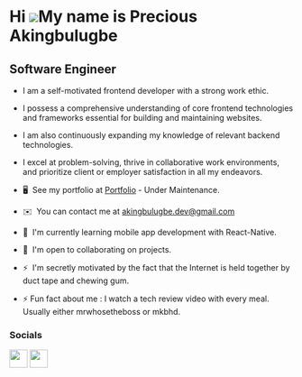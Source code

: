 Hi ![](https://user-images.githubusercontent.com/18350557/176309783-0785949b-9127-417c-8b55-ab5a4333674e.gif)My name is Precious Akingbulugbe
=============================================================================================================================================

Software Engineer
-------------------

* I am a self-motivated frontend developer with a strong work ethic.
* I possess a comprehensive understanding of core frontend technologies and frameworks essential for building and maintaining websites.
* I am also continuously expanding my knowledge of relevant backend technologies.
* I excel at problem-solving, thrive in collaborative work environments, and prioritize client or employer satisfaction in all my endeavors.

* 🖥️  See my portfolio at [Portfolio](http://precious-five.vercel.app) - Under Maintenance.
* ✉️  You can contact me at [akingbulugbe.dev@gmail.com](mailto:akingbulugbe.dev@gmail.com)
* 🧠  I'm currently learning mobile app development with React-Native. 
* 🤝  I'm open to collaborating on projects.
* ⚡  I'm secretly motivated by the fact that the Internet is held together by duct tape and chewing gum.
* ⚡️ Fun fact about me : I watch a tech review video with every meal. Usually either mrwhosetheboss or mkbhd.


### Socials

<p align="left"> <a href="https://www.github.com/presh-031" target="_blank" rel="noreferrer"><img src="https://raw.githubusercontent.com/danielcranney/readme-generator/main/public/icons/socials/github.svg" width="32" height="32" /></a> <a href="https://www.twitter.com/Presh_031" target="_blank" rel="noreferrer"><img src="https://raw.githubusercontent.com/danielcranney/readme-generator/main/public/icons/socials/twitter.svg" width="32" height="32" /></a></p>
